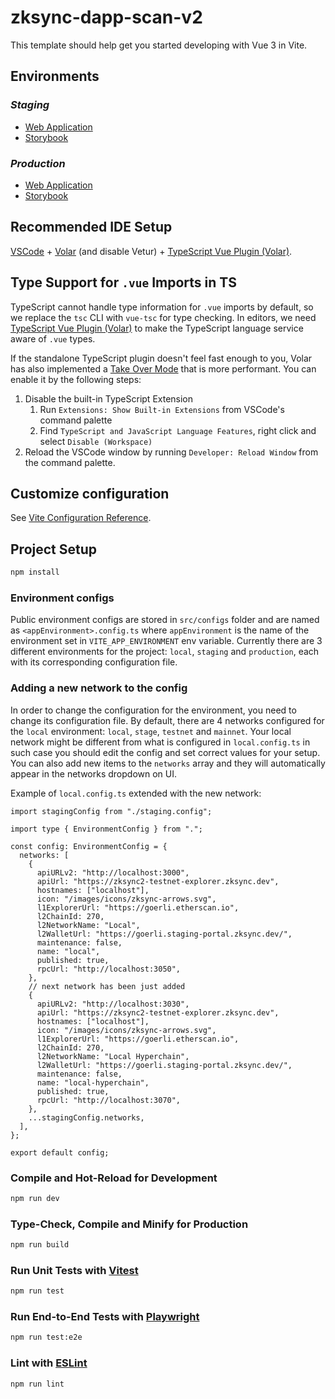 # zksync-dapp-scan-v2

This template should help get you started developing with Vue 3 in Vite.

## Environments

### *Staging*
 - [Web Application](https://staging-scan-v2.zksync.dev)
 - [Storybook](https://staging-storybook-scan-v2.zksync.dev)

### *Production*
 - [Web Application](https://explorer.zksync.io)
 - [Storybook](https://storybook-scan-v2.zksync.dev)

## Recommended IDE Setup

[VSCode](https://code.visualstudio.com/) + [Volar](https://marketplace.visualstudio.com/items?itemName=johnsoncodehk.volar) (and disable Vetur) + [TypeScript Vue Plugin (Volar)](https://marketplace.visualstudio.com/items?itemName=johnsoncodehk.vscode-typescript-vue-plugin).

## Type Support for `.vue` Imports in TS

TypeScript cannot handle type information for `.vue` imports by default, so we replace the `tsc` CLI with `vue-tsc` for type checking. In editors, we need [TypeScript Vue Plugin (Volar)](https://marketplace.visualstudio.com/items?itemName=johnsoncodehk.vscode-typescript-vue-plugin) to make the TypeScript language service aware of `.vue` types.

If the standalone TypeScript plugin doesn't feel fast enough to you, Volar has also implemented a [Take Over Mode](https://github.com/johnsoncodehk/volar/discussions/471#discussioncomment-1361669) that is more performant. You can enable it by the following steps:

1. Disable the built-in TypeScript Extension
    1) Run `Extensions: Show Built-in Extensions` from VSCode's command palette
    2) Find `TypeScript and JavaScript Language Features`, right click and select `Disable (Workspace)`
2. Reload the VSCode window by running `Developer: Reload Window` from the command palette.

## Customize configuration

See [Vite Configuration Reference](https://vitejs.dev/config/).

## Project Setup

```sh
npm install
```

### Environment configs
Public environment configs are stored in `src/configs` folder and are named as `<appEnvironment>.config.ts` where `appEnvironment` is the name of the environment set in `VITE_APP_ENVIRONMENT` env variable.
Currently there are 3 different environments for the project: `local`, `staging` and `production`, each with its corresponding configuration file.

### Adding a new network to the config
In order to change the configuration for the environment, you need to change its configuration file. By default, there are 4 networks configured for the `local` environment: `local`, `stage`, `testnet` and `mainnet`. Your local network might be different from what is configured in `local.config.ts` in such case you should edit the config and set correct values for your setup. You can also add new items to the `networks` array and they will automatically appear in the networks dropdown on UI. 

Example of `local.config.ts` extended with the new network:

```
import stagingConfig from "./staging.config";

import type { EnvironmentConfig } from ".";

const config: EnvironmentConfig = {
  networks: [
    {
      apiURLv2: "http://localhost:3000",
      apiUrl: "https://zksync2-testnet-explorer.zksync.dev",
      hostnames: ["localhost"],
      icon: "/images/icons/zksync-arrows.svg",
      l1ExplorerUrl: "https://goerli.etherscan.io",
      l2ChainId: 270,
      l2NetworkName: "Local",
      l2WalletUrl: "https://goerli.staging-portal.zksync.dev/",
      maintenance: false,
      name: "local",
      published: true,
      rpcUrl: "http://localhost:3050",
    },
    // next network has been just added
    {
      apiURLv2: "http://localhost:3030",
      apiUrl: "https://zksync2-testnet-explorer.zksync.dev",
      hostnames: ["localhost"],
      icon: "/images/icons/zksync-arrows.svg",
      l1ExplorerUrl: "https://goerli.etherscan.io",
      l2ChainId: 270,
      l2NetworkName: "Local Hyperchain",
      l2WalletUrl: "https://goerli.staging-portal.zksync.dev/",
      maintenance: false,
      name: "local-hyperchain",
      published: true,
      rpcUrl: "http://localhost:3070",
    },
    ...stagingConfig.networks,
  ],
};

export default config;
```


### Compile and Hot-Reload for Development

```sh
npm run dev
```

### Type-Check, Compile and Minify for Production

```sh
npm run build
```

### Run Unit Tests with [Vitest](https://vitest.dev/)

```sh
npm run test
```

### Run End-to-End Tests with [Playwright](https://www.playwright.io/)

```sh
npm run test:e2e
```

### Lint with [ESLint](https://eslint.org/)

```sh
npm run lint
```
